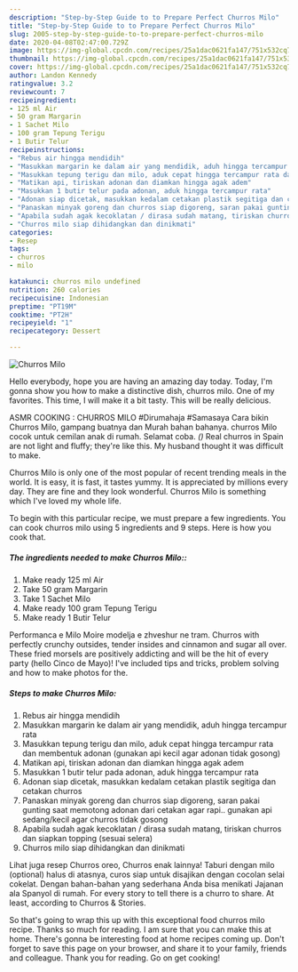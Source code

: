 ```yaml
---
description: "Step-by-Step Guide to to Prepare Perfect Churros Milo"
title: "Step-by-Step Guide to to Prepare Perfect Churros Milo"
slug: 2005-step-by-step-guide-to-to-prepare-perfect-churros-milo
date: 2020-04-08T02:47:00.729Z
image: https://img-global.cpcdn.com/recipes/25a1dac0621fa147/751x532cq70/churros-milo-recipe-main-photo.jpg
thumbnail: https://img-global.cpcdn.com/recipes/25a1dac0621fa147/751x532cq70/churros-milo-recipe-main-photo.jpg
cover: https://img-global.cpcdn.com/recipes/25a1dac0621fa147/751x532cq70/churros-milo-recipe-main-photo.jpg
author: Landon Kennedy
ratingvalue: 3.2
reviewcount: 7
recipeingredient:
- 125 ml Air
- 50 gram Margarin
- 1 Sachet Milo
- 100 gram Tepung Terigu
- 1 Butir Telur
recipeinstructions:
- "Rebus air hingga mendidih"
- "Masukkan margarin ke dalam air yang mendidik, aduh hingga tercampur rata"
- "Masukkan tepung terigu dan milo, aduk cepat hingga tercampur rata dan membentuk adonan (gunakan api kecil agar adonan tidak gosong)"
- "Matikan api, tiriskan adonan dan diamkan hingga agak adem"
- "Masukkan 1 butir telur pada adonan, aduk hingga tercampur rata"
- "Adonan siap dicetak, masukkan kedalam cetakan plastik segitiga dan cetakan churros"
- "Panaskan minyak goreng dan churros siap digoreng, saran pakai gunting saat memotong adonan dari cetakan agar rapi.. gunakan api sedang/kecil agar churros tidak gosong"
- "Apabila sudah agak kecoklatan / dirasa sudah matang, tiriskan churros dan siapkan topping (sesuai selera)"
- "Churros milo siap dihidangkan dan dinikmati"
categories:
- Resep
tags:
- churros
- milo

katakunci: churros milo undefined
nutrition: 260 calories
recipecuisine: Indonesian
preptime: "PT19M"
cooktime: "PT2H"
recipeyield: "1"
recipecategory: Dessert

---
```



![Churros Milo](https://img-global.cpcdn.com/recipes/25a1dac0621fa147/751x532cq70/churros-milo-recipe-main-photo.jpg)

Hello everybody, hope you are having an amazing day today. Today, I'm gonna show you how to make a distinctive dish, churros milo. One of my favorites. This time, I will make it a bit tasty. This will be really delicious.

ASMR COOKING : CHURROS MILO #Dirumahaja #Samasaya Cara bikin Churros Milo, gampang buatnya dan Murah bahan bahanya. churros Milo cocok untuk cemilan anak di rumah. Selamat coba. _()_ Real churros in Spain are not light and fluffy; they&#39;re like this. My husband thought it was difficult to make.

Churros Milo is only one of the most popular of recent trending meals in the world. It is easy, it is fast, it tastes yummy. It is appreciated by millions every day. They are fine and they look wonderful. Churros Milo is something which I've loved my whole life.


To begin with this particular recipe, we must prepare a few ingredients. You can cook churros milo using 5 ingredients and 9 steps. Here is how you cook that.

##### The ingredients needed to make Churros Milo::

1. Make ready 125 ml Air
1. Take 50 gram Margarin
1. Take 1 Sachet Milo
1. Make ready 100 gram Tepung Terigu
1. Make ready 1 Butir Telur


Performanca e Milo Moire modelja e zhveshur ne tram. Churros with perfectly crunchy outsides, tender insides and cinnamon and sugar all over. These fried morsels are positively addicting and will be the hit of every party (hello Cinco de Mayo)! I&#39;ve included tips and tricks, problem solving and how to make photos for the. 

##### Steps to make Churros Milo:

1. Rebus air hingga mendidih
1. Masukkan margarin ke dalam air yang mendidik, aduh hingga tercampur rata
1. Masukkan tepung terigu dan milo, aduk cepat hingga tercampur rata dan membentuk adonan (gunakan api kecil agar adonan tidak gosong)
1. Matikan api, tiriskan adonan dan diamkan hingga agak adem
1. Masukkan 1 butir telur pada adonan, aduk hingga tercampur rata
1. Adonan siap dicetak, masukkan kedalam cetakan plastik segitiga dan cetakan churros
1. Panaskan minyak goreng dan churros siap digoreng, saran pakai gunting saat memotong adonan dari cetakan agar rapi.. gunakan api sedang/kecil agar churros tidak gosong
1. Apabila sudah agak kecoklatan / dirasa sudah matang, tiriskan churros dan siapkan topping (sesuai selera)
1. Churros milo siap dihidangkan dan dinikmati


Lihat juga resep Churros oreo, Churros enak lainnya! Taburi dengan milo (optional) halus di atasnya, curos siap untuk disajikan dengan cocolan selai cokelat. Dengan bahan-bahan yang sederhana Anda bisa menikati Jajanan ala Spanyol di rumah. For every story to tell there is a churro to share. At least, according to Churros &amp; Stories. 

So that's going to wrap this up with this exceptional food churros milo recipe. Thanks so much for reading. I am sure that you can make this at home. There's gonna be interesting food at home recipes coming up. Don't forget to save this page on your browser, and share it to your family, friends and colleague. Thank you for reading. Go on get cooking!

